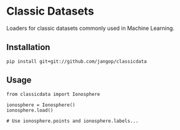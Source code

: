 # Classic Datasets

Loaders for classic datasets commonly used in Machine Learning.

## Installation

```
pip install git+git://github.com/jangop/classicdata
```

## Usage

```
from classicdata import Ionosphere

ionosphere = Ionosphere()
ionosphere.load()

# Use ionosphere.points and ionosphere.labels...
```